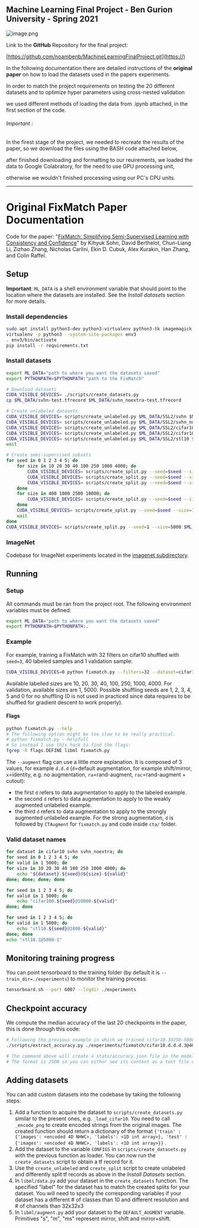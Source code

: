 ## Machine Learning Final Project - Ben Gurion University - Spring 2021

![image.png](./assets/image.png)

Link to the **GitHub** Repository for the final project:

[https://github.com/noambenb/MachineLearningFinalProject.git](https://)

In the following documentation there are detailed instructions of the **original paper** on how to load the datasets used in the papers experiments.

In order to match the project requirements on testing the 20 different datasets and to optimize hyper parameters using cross-nested validation

we used different methods of loading the data from .ipynb attached, in the first section of the code.

###### Important :

In the firest stage of the project, we needed to recreate the results of the paper, so we download the files using the BASH code attached below,

after finished downloading and formatting to our reuirements, we loaded the data to Google Colabratory, for the need to use GPU processing unit,

otherwise we wouldn't finished processing using our PC's CPU units.

---

# Original FixMatch Paper Documentation

Code for the paper: "[FixMatch: Simplifying Semi-Supervised Learning with Consistency and Confidence](https://arxiv.org/abs/2001.07685)" by
Kihyuk Sohn, David Berthelot, Chun-Liang Li, Zizhao Zhang, Nicholas Carlini, Ekin D. Cubuk, Alex Kurakin, Han Zhang, and Colin Raffel.

## Setup

**Important**: `ML_DATA` is a shell environment variable that should point to the location where the datasets are installed. See the *Install datasets* section for more details.

### Install dependencies

```bash
sudo apt install python3-dev python3-virtualenv python3-tk imagemagick
virtualenv -p python3 --system-site-packages env3
. env3/bin/activate
pip install -r requirements.txt
```

### Install datasets

```bash
export ML_DATA="path to where you want the datasets saved"
export PYTHONPATH=$PYTHONPATH:"path to the FixMatch"

# Download datasets
CUDA_VISIBLE_DEVICES= ./scripts/create_datasets.py
cp $ML_DATA/svhn-test.tfrecord $ML_DATA/svhn_noextra-test.tfrecord

# Create unlabeled datasets
CUDA_VISIBLE_DEVICES= scripts/create_unlabeled.py $ML_DATA/SSL2/svhn $ML_DATA/svhn-train.tfrecord $ML_DATA/svhn-extra.tfrecord &
CUDA_VISIBLE_DEVICES= scripts/create_unlabeled.py $ML_DATA/SSL2/svhn_noextra $ML_DATA/svhn-train.tfrecord &
CUDA_VISIBLE_DEVICES= scripts/create_unlabeled.py $ML_DATA/SSL2/cifar10 $ML_DATA/cifar10-train.tfrecord &
CUDA_VISIBLE_DEVICES= scripts/create_unlabeled.py $ML_DATA/SSL2/cifar100 $ML_DATA/cifar100-train.tfrecord &
CUDA_VISIBLE_DEVICES= scripts/create_unlabeled.py $ML_DATA/SSL2/stl10 $ML_DATA/stl10-train.tfrecord $ML_DATA/stl10-unlabeled.tfrecord &
wait

# Create semi-supervised subsets
for seed in 0 1 2 3 4 5; do
    for size in 10 20 30 40 100 250 1000 4000; do
        CUDA_VISIBLE_DEVICES= scripts/create_split.py --seed=$seed --size=$size $ML_DATA/SSL2/svhn $ML_DATA/svhn-train.tfrecord $ML_DATA/svhn-extra.tfrecord &
        CUDA_VISIBLE_DEVICES= scripts/create_split.py --seed=$seed --size=$size $ML_DATA/SSL2/svhn_noextra $ML_DATA/svhn-train.tfrecord &
        CUDA_VISIBLE_DEVICES= scripts/create_split.py --seed=$seed --size=$size $ML_DATA/SSL2/cifar10 $ML_DATA/cifar10-train.tfrecord &
    done
    for size in 400 1000 2500 10000; do
        CUDA_VISIBLE_DEVICES= scripts/create_split.py --seed=$seed --size=$size $ML_DATA/SSL2/cifar100 $ML_DATA/cifar100-train.tfrecord &
    done
    CUDA_VISIBLE_DEVICES= scripts/create_split.py --seed=$seed --size=1000 $ML_DATA/SSL2/stl10 $ML_DATA/stl10-train.tfrecord $ML_DATA/stl10-unlabeled.tfrecord &
    wait
done
CUDA_VISIBLE_DEVICES= scripts/create_split.py --seed=1 --size=5000 $ML_DATA/SSL2/stl10 $ML_DATA/stl10-train.tfrecord $ML_DATA/stl10-unlabeled.tfrecord
```

### ImageNet

Codebase for ImageNet experiments located in the [imagenet subdirectory](https://github.com/google-research/fixmatch/tree/master/imagenet).

## Running

### Setup

All commands must be ran from the project root. The following environment variables must be defined:

```bash
export ML_DATA="path to where you want the datasets saved"
export PYTHONPATH=$PYTHONPATH:.
```

### Example

For example, training a FixMatch with 32 filters on cifar10 shuffled with `seed=3`, 40 labeled samples and 1
validation sample:

```bash
CUDA_VISIBLE_DEVICES=0 python fixmatch.py --filters=32 --dataset=cifar10.3@40-1 --train_dir ./experiments/fixmatch
```

Available labelled sizes are 10, 20, 30, 40, 100, 250, 1000, 4000.
For validation, available sizes are 1, 5000.
Possible shuffling seeds are 1, 2, 3, 4, 5 and 0 for no shuffling (0 is not used in practiced since data requires to be
shuffled for gradient descent to work properly).

#### Flags

```bash
python fixmatch.py --help
# The following option might be too slow to be really practical.
# python fixmatch.py --helpfull
# So instead I use this hack to find the flags:
fgrep -R flags.DEFINE libml fixmatch.py
```

The `--augment` flag can use a little more explanation. It is composed of 3 values, for example `d.d.d`
(`d`=default augmentation, for example shift/mirror, `x`=identity, e.g. no augmentation, `ra`=rand-augment,
`rac`=rand-augment + cutout):

- the first `d` refers to data augmentation to apply to the labeled example.
- the second `d` refers to data augmentation to apply to the weakly augmented unlabeled example.
- the third `d` refers to data augmentation to apply to the strongly augmented unlabeled example. For the strong
  augmentation, `d` is followed by `CTAugment` for `fixmatch.py` and code inside `cta/` folder.

### Valid dataset names

```bash
for dataset in cifar10 svhn svhn_noextra; do
for seed in 0 1 2 3 4 5; do
for valid in 1 5000; do
for size in 10 20 30 40 100 250 1000 4000; do
    echo "${dataset}.${seed}@${size}-${valid}"
done; done; done; done

for seed in 1 2 3 4 5; do
for valid in 1 5000; do
    echo "cifar100.${seed}@10000-${valid}"
done; done

for seed in 1 2 3 4 5; do
for valid in 1 5000; do
    echo "stl10.${seed}@1000-${valid}"
done; done
echo "stl10.1@5000-1"
```

## Monitoring training progress

You can point tensorboard to the training folder (by default it is `--train_dir=./experiments`) to monitor the training
process:

```bash
tensorboard.sh --port 6007 --logdir ./experiments
```

## Checkpoint accuracy

We compute the median accuracy of the last 20 checkpoints in the paper, this is done through this code:

```bash
# Following the previous example in which we trained cifar10.3@250-5000, extracting accuracy:
./scripts/extract_accuracy.py ./experiments/fixmatch/cifar10.d.d.d.3@40-1/CTAugment_depth2_th0.80_decay0.990/FixMatch_archresnet_batch64_confidence0.95_filters32_lr0.03_nclass10_repeat4_scales3_uratio7_wd0.0005_wu1.0/

# The command above will create a stats/accuracy.json file in the model folder.
# The format is JSON so you can either see its content as a text file or process it to your liking.
```

## Adding datasets

You can add custom datasets into the codebase by taking the following steps:

1. Add a function to acquire the dataset to `scripts/create_datasets.py` similar to the present ones, e.g. `_load_cifar10`.
   You need to call `_encode_png` to create encoded strings from the original images.
   The created function should return a dictionary of the format
   `{'train' : {'images': <encoded 4D NHWC>, 'labels': <1D int array>}, 'test' : {'images': <encoded 4D NHWC>, 'labels': <1D int array>}}` .
2. Add the dataset to the variable `CONFIGS` in `scripts/create_datasets.py` with the previous function as loader.
   You can now run the `create_datasets` script to obtain a tf record for it.
3. Use the `create_unlabeled` and `create_split` script to create unlabeled and differently split tf records as above in the *Install Datasets* section.
4. In `libml/data.py` add your dataset in the `create_datasets` function. The specified "label" for the dataset has to match
   the created splits for your dataset. You will need to specify the corresponding variables if your dataset
   has a different # of classes than 10 and different resolution and # of channels than 32x32x3
5. In `libml/augment.py` add your dataset to the `DEFAULT_AUGMENT` variable. Primitives "s", "m", "ms" represent mirror, shift and mirror+shift.
